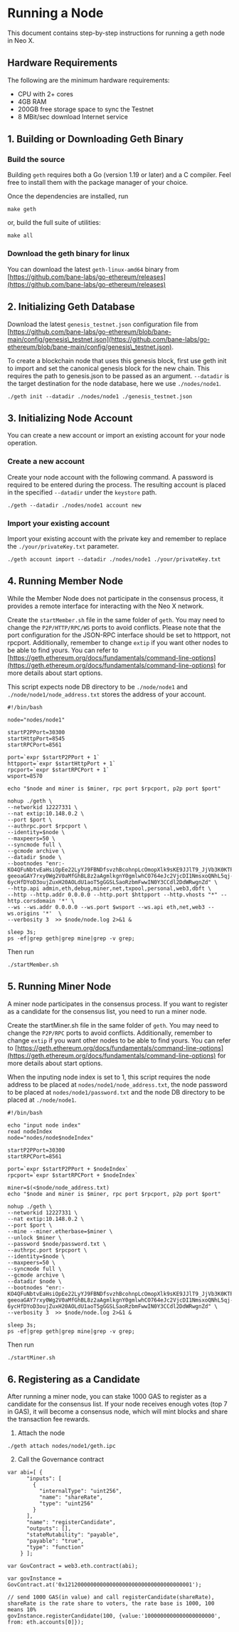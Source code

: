 # Running a Node

This document contains step-by-step instructions for running a geth node in Neo X.

## Hardware Requirements

The following are the minimum hardware requirements:

* CPU with 2+ cores
* 4GB RAM
* 200GB free storage space to sync the Testnet
* 8 MBit/sec download Internet service

## 1. Building or Downloading Geth Binary

### Build the source

Building `geth` requires both a Go (version 1.19 or later) and a C compiler. Feel free to install them with the package manager of your choice.

Once the dependencies are installed, run

```
make geth
```

or, build the full suite of utilities:

```
make all
```

### Download the geth binary for linux

You can download the latest `geth-linux-amd64` binary from [https://github.com/bane-labs/go-ethereum/releases](https://github.com/bane-labs/go-ethereum/releases)

## 2. Initializing Geth Database

Download the latest `genesis_testnet.json` configuration file from [https://github.com/bane-labs/go-ethereum/blob/bane-main/config/genesis\_testnet.json](https://github.com/bane-labs/go-ethereum/blob/bane-main/config/genesis\_testnet.json).

To create a blockchain node that uses this genesis block, first use geth init to import and set the canonical genesis block for the new chain. This requires the path to genesis.json to be passed as an argument. `--datadir` is the target destination for the node database, here we use `./nodes/node1`.

```
./geth init --datadir ./nodes/node1 ./genesis_testnet.json
```

## 3. Initializing Node Account

You can create a new account or import an existing account for your node operation.

### Create a new account

Create your node account with the following command. A password is required to be entered during the process. The resulting account is placed in the specified `--datadir` under the `keystore` path.

```
./geth --datadir ./nodes/node1 account new
```

### Import your existing account

Import your existing account with the private key and remember to replace the `./your/privateKey.txt` parameter.

```
./geth account import --datadir ./nodes/node1 ./your/privateKey.txt
```

## 4. Running Member Node

While the Member Node does not participate in the consensus process, it provides a remote interface for interacting with the Neo X network.

Create the `startMember.sh` file in the same folder of `geth`. You may need to change the `P2P/HTTP/RPC/WS` ports to avoid conflicts. Please note that the port configuration for the JSON-RPC interface should be set to httpport, not rpcport. Additionally, remember to change `extip` if you want other nodes to be able to find yours. You can refer to [https://geth.ethereum.org/docs/fundamentals/command-line-options](https://geth.ethereum.org/docs/fundamentals/command-line-options) for more details about start options.

This script expects node DB directory to be `./node/node1` and `./node/node1/node_address.txt` stores the address of your account.

```
#!/bin/bash

node="nodes/node1"

startP2PPort=30300
startHttpPort=8545
startRPCPort=8561

port=`expr $startP2PPort + 1`
httpport=`expr $startHttpPort + 1`
rpcport=`expr $startRPCPort + 1`
wsport=8570

echo "$node and miner is $miner, rpc port $rpcport, p2p port $port"

nohup ./geth \
--networkid 12227331 \
--nat extip:10.148.0.2 \
--port $port \
--authrpc.port $rpcport \
--identity=$node \
--maxpeers=50 \
--syncmode full \
--gcmode archive \
--datadir $node \
--bootnodes "enr:-KO4QFuNbtvEaHsiOpEe22LyYJ9FBNDfsvzhBcohnpLcOmopXlk9sKE9JJlT9_JjVb3K0KTPvfNjjArb8c8Qe-geeoaGAY7rxy0Wg2V0aMfGhBL8z2aAgmlkgnY0gmlwhCO764eJc2VjcDI1NmsxoQNhL5qj-6ycHfDYoD3oujZuxH20AOLdU1aoT5gGGSLSaoRzbmFwwIN0Y3CCdl2DdWRwgnZd" \
--http.api admin,eth,debug,miner,net,txpool,personal,web3,dbft \
--http --http.addr 0.0.0.0 --http.port $httpport --http.vhosts "*" --http.corsdomain '*' \
--ws --ws.addr 0.0.0.0 --ws.port $wsport --ws.api eth,net,web3 --ws.origins '*'  \
--verbosity 3  >> $node/node.log 2>&1 &

sleep 3s;
ps -ef|grep geth|grep mine|grep -v grep;
```

Then run

```
./startMember.sh
```

## 5. Running Miner Node

A miner node participates in the consensus process. If you want to register as a candidate for the  consensus list, you need to run a miner node.

Create the startMiner.sh file in the same folder of `geth`. You may need to change the `P2P/RPC` ports to avoid conflicts. Additionally, remember to change `extip` if you want other nodes to be able to find yours. You can refer to [https://geth.ethereum.org/docs/fundamentals/command-line-options](https://geth.ethereum.org/docs/fundamentals/command-line-options) for more details about start options.

When the inputing node index is set to 1, this script requires the node address to be placed at `nodes/node1/node_address.txt`, the node password to be placed at `nodes/node1/password.txt` and the node DB directory to be placed at `./node/node1`.

```
#!/bin/bash

echo "input node index"
read nodeIndex
node="nodes/node$nodeIndex"

startP2PPort=30300
startRPCPort=8561

port=`expr $startP2PPort + $nodeIndex`
rpcport=`expr $startRPCPort + $nodeIndex`

miner=$(<$node/node_address.txt)
echo "$node and miner is $miner, rpc port $rpcport, p2p port $port"

nohup ./geth \
--networkid 12227331 \
--nat extip:10.148.0.2 \
--port $port \
--mine --miner.etherbase=$miner \
--unlock $miner \
--password $node/password.txt \
--authrpc.port $rpcport \
--identity=$node \
--maxpeers=50 \
--syncmode full \
--gcmode archive \
--datadir $node \
--bootnodes "enr:-KO4QFuNbtvEaHsiOpEe22LyYJ9FBNDfsvzhBcohnpLcOmopXlk9sKE9JJlT9_JjVb3K0KTPvfNjjArb8c8Qe-geeoaGAY7rxy0Wg2V0aMfGhBL8z2aAgmlkgnY0gmlwhCO764eJc2VjcDI1NmsxoQNhL5qj-6ycHfDYoD3oujZuxH20AOLdU1aoT5gGGSLSaoRzbmFwwIN0Y3CCdl2DdWRwgnZd" \
--verbosity 3  >> $node/node.log 2>&1 &

sleep 3s;
ps -ef|grep geth|grep mine|grep -v grep;
```

Then run

```
./startMiner.sh
```

## 6. Registering as a Candidate

After running a miner node, you can stake 1000 GAS to register as a candidate for the consensus list. If your node receives enough votes (top 7 in GAS), it will become a consensus node, which will mint blocks and share the transaction fee rewards.

1. Attach the node

```
./geth attach nodes/node1/geth.ipc
```

2. Call the Governance contract

```
var abi=[ {
      "inputs": [
        {
          "internalType": "uint256",
          "name": "shareRate",
          "type": "uint256"
        }
      ],
      "name": "registerCandidate",
      "outputs": [],
      "stateMutability": "payable",
      "payable": "true",
      "type": "function"
    } ];

var GovContract = web3.eth.contract(abi);

var govInstance = GovContract.at('0x1212000000000000000000000000000000000001');

// send 1000 GAS(in value) and call registerCandidate(shareRate), shareRate is the rate share to voters, the rate base is 1000, 100 means 10%
govInstance.registerCandidate(100, {value:'1000000000000000000000', from: eth.accounts[0]});
```
